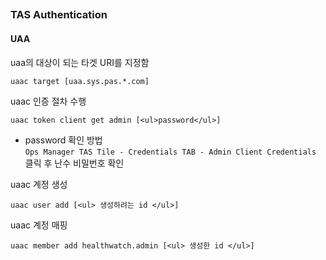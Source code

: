 
##



### TAS Authentication

#### UAA

uaa의 대상이 되는 타겟 URI를 지정함
```
uaac target [uaa.sys.pas.*.com] 
```

uaac 인증 절차 수행
```
uaac token client get admin [<ul>password</ul>]
```
* password 확인 방법\
`Ops Manager TAS Tile - Credentials TAB - Admin Client Credentials` 클릭 후 난수 비밀번호 확인

uaac 계정 생성
```
uaac user add [<ul> 생성하려는 id </ul>] 
```
uaac 계정 매핑
```
uaac member add healthwatch.admin [<ul> 생성한 id </ul>] 
```
